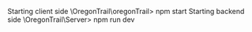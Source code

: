 Starting client side \OregonTrail\oregonTrail> npm start
Starting backend side  \OregonTrail\Server> npm run dev 

